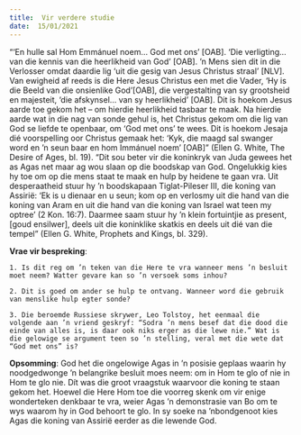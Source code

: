 ```yaml
---
title:  Vir verdere studie
date:  15/01/2021
---
```


“‘En hulle sal Hom Emmánuel noem… God met ons’ [OAB]. ‘Die verligting… van die kennis van die heerlikheid van God’ [OAB]. ’n Mens sien dit in die Verlosser omdat daardie lig ‘uit die gesig van Jesus Christus straal’ [NLV]. Van ewigheid af reeds is die Here Jesus Christus een met die Vader, ‘Hy is die Beeld van die onsienlike God’[OAB], die vergestalting van sy grootsheid en majesteit, ‘die afskynsel… van sy heerlikheid’ [OAB]. Dit is hoekom Jesus aarde toe gekom het – om hierdie heerlikheid tasbaar te maak. Na hierdie aarde wat in die nag van sonde gehul is, het Christus gekom om die lig van God se liefde te openbaar, om ‘God met ons’ te wees. Dit is hoekom Jesaja dié voorspelling oor Christus gemaak het: ‘Kyk, die maagd sal swanger word en ’n seun baar en hom Immánuel noem’ [OAB]” (Ellen G. White, The Desire of Ages, bl. 19). “Dit sou beter vir die koninkryk van Juda gewees het as Agas net maar ag wou slaan op die boodskap van God. Ongelukkig kies hy toe om op die mens staat te maak en hulp by heidene te gaan vra. Uit desperaatheid stuur hy ’n boodskapaan Tiglat-Pileser III, die koning van Assirië: ‘Ek is u dienaar en u seun; kom op en verlosmy uit die hand van die koning van Aram en uit die hand van die koning van Israel wat teen my optree’ (2 Kon. 16:7). Daarmee saam stuur hy ’n klein fortuintjie as present, [goud ensilwer], deels uit die koninklike skatkis en deels uit dié van die tempel” (Ellen G. White, Prophets and Kings, bl. 329).

**Vrae vir bespreking**:

`1. Is dit reg om ’n teken van die Here te vra wanneer mens ’n besluit moet neem? Watter gevare kan so ’n versoek soms inhou? `

`2. Dit is goed om ander se hulp te ontvang. Wanneer word die gebruik van menslike hulp egter sonde? `

`3. Die beroemde Russiese skrywer, Leo Tolstoy, het eenmaal die volgende aan ’n vriend geskryf: “Sodra ’n mens besef dat die dood die einde van alles is, is daar ook niks erger as die lewe nie.” Wat is die gelowige se argument teen so ’n stelling, veral met die wete dat “God met ons” is? `

**Opsomming**: God het die ongelowige Agas in ’n posisie geplaas waarin hy noodgedwonge ’n belangrike besluit moes neem: om in Hom te glo of nie in Hom te glo nie. Dít was die groot vraagstuk waarvoor die koning te staan gekom het. Hoewel die Here Hom toe die voorreg skenk om vir enige wonderteken denkbaar te vra, weier Agas ’n demonstrasie van Bo om te wys waarom hy in God behoort te glo. In sy soeke na ’nbondgenoot kies Agas die koning van Assirië eerder as die lewende God.